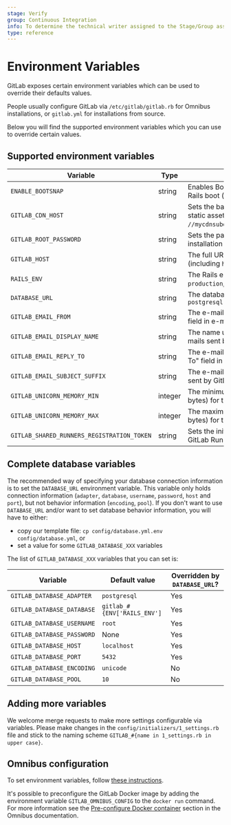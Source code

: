 ```yaml
---
stage: Verify
group: Continuous Integration
info: To determine the technical writer assigned to the Stage/Group associated with this page, see https://about.gitlab.com/handbook/engineering/ux/technical-writing/#designated-technical-writers
type: reference
---
```


# Environment Variables

GitLab exposes certain environment variables which can be used to override
their defaults values.

People usually configure GitLab via `/etc/gitlab/gitlab.rb` for Omnibus
installations, or `gitlab.yml` for installations from source.

Below you will find the supported environment variables which you can use to
override certain values.

## Supported environment variables

Variable | Type | Description
-------- | ---- | -----------
`ENABLE_BOOTSNAP`                          | string  | Enables Bootsnap for speeding up initial Rails boot (`1` to enable)
`GITLAB_CDN_HOST`                          | string  | Sets the base URL for a CDN to serve static assets (e.g. `//mycdnsubdomain.fictional-cdn.com`)
`GITLAB_ROOT_PASSWORD`                     | string  | Sets the password for the `root` user on installation
`GITLAB_HOST`                              | string  | The full URL of the GitLab server (including `http://` or `https://`)
`RAILS_ENV`                                | string  | The Rails environment; can be one of `production`, `development`, `staging` or `test`
`DATABASE_URL`                             | string  | The database URL; is of the form: `postgresql://localhost/blog_development`
`GITLAB_EMAIL_FROM`                        | string  | The e-mail address used in the "From" field in e-mails sent by GitLab
`GITLAB_EMAIL_DISPLAY_NAME`                | string  | The name used in the "From" field in e-mails sent by GitLab
`GITLAB_EMAIL_REPLY_TO`                    | string  | The e-mail address used in the "Reply-To" field in e-mails sent by GitLab
`GITLAB_EMAIL_SUBJECT_SUFFIX`              | string  | The e-mail subject suffix used in e-mails sent by GitLab
`GITLAB_UNICORN_MEMORY_MIN`                | integer | The minimum memory threshold (in bytes) for the Unicorn worker killer
`GITLAB_UNICORN_MEMORY_MAX`                | integer | The maximum memory threshold (in bytes) for the Unicorn worker killer
`GITLAB_SHARED_RUNNERS_REGISTRATION_TOKEN` | string  | Sets the initial registration token used for GitLab Runners

## Complete database variables

The recommended way of specifying your database connection information is to set
the `DATABASE_URL` environment variable. This variable only holds connection
information (`adapter`, `database`, `username`, `password`, `host` and `port`),
but not behavior information (`encoding`, `pool`). If you don't want to use
`DATABASE_URL` and/or want to set database behavior information, you will have
to either:

- copy our template file: `cp config/database.yml.env config/database.yml`, or
- set a value for some `GITLAB_DATABASE_XXX` variables

The list of `GITLAB_DATABASE_XXX` variables that you can set is:

Variable | Default value | Overridden by `DATABASE_URL`?
-------- | ------------- | -----------------------------
`GITLAB_DATABASE_ADAPTER`   | `postgresql`                          | Yes
`GITLAB_DATABASE_DATABASE`  | `gitlab_#{ENV['RAILS_ENV']`           | Yes
`GITLAB_DATABASE_USERNAME`  | `root`                                | Yes
`GITLAB_DATABASE_PASSWORD`  | None                                  | Yes
`GITLAB_DATABASE_HOST`      | `localhost`                           | Yes
`GITLAB_DATABASE_PORT`      | `5432`                                | Yes
`GITLAB_DATABASE_ENCODING`  | `unicode`                             | No
`GITLAB_DATABASE_POOL`      | `10`                                  | No

## Adding more variables

We welcome merge requests to make more settings configurable via variables.
Please make changes in the `config/initializers/1_settings.rb` file and stick
to the naming scheme `GITLAB_#{name in 1_settings.rb in upper case}`.

## Omnibus configuration

To set environment variables, follow [these
instructions](https://docs.gitlab.com/omnibus/settings/environment-variables.html).

It's possible to preconfigure the GitLab Docker image by adding the environment
variable `GITLAB_OMNIBUS_CONFIG` to the `docker run` command.
For more information see the [Pre-configure Docker container](https://docs.gitlab.com/omnibus/docker/#pre-configure-docker-container)
section in the Omnibus documentation.
